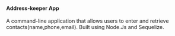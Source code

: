 #### Address-keeper App 

  A command-line application that allows users to enter and retrieve contacts(name,phone,email). 
  Built using Node.Js and Sequelize.
